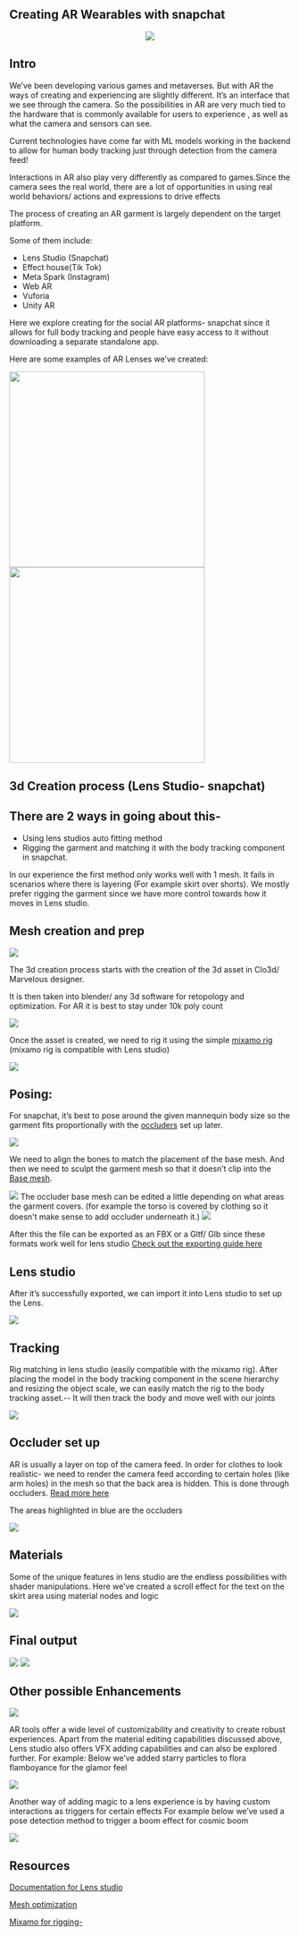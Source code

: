 ## Creating AR Wearables with snapchat

<div align="center">
  <img src="https://user-images.githubusercontent.com/122074866/236392211-9c75a90c-b8c8-4d41-9ee6-1e58ff7e57c7.gif"/>
</div>

## Intro

We’ve been developing various games and metaverses. But with AR the ways of creating and experiencing are slightly different.
It’s an interface that we see through the camera. So the possibilities in AR are very much tied to the hardware that is commonly available for users to experience , as well as what the camera and sensors can see. 


Current technologies have come far with ML models working in the backend to allow for human body tracking just through detection from the camera feed! 

Interactions in AR also play very differently as compared to games.Since the camera sees the real world, there are a lot of opportunities in using real world behaviors/ actions and expressions to drive effects


The process of creating an AR garment is largely dependent on the target platform.

Some of them include: 
  - Lens Studio (Snapchat)
  - Effect house(Tik Tok)
  - Meta Spark (Instagram)
  - Web AR
  - Vuforia
  - Unity AR

Here we explore creating for the social AR platforms- snapchat since it allows for full body tracking and people have easy access to it without downloading a separate standalone app.

Here are some examples of AR Lenses we’ve created:

<img src="https://user-images.githubusercontent.com/122074866/236392067-b02e0c00-093b-49e7-a1d1-f1f84151c3fa.gif" height=350/><img src="https://user-images.githubusercontent.com/122074866/235943537-021b382b-5995-4e16-a556-47d8c6fe9cf5.gif" height=350/>

## 3d Creation process (Lens Studio- snapchat)
## There are 2 ways in going about this-

  - Using lens studios auto fitting method
  - Rigging the garment and matching it with the body tracking component in snapchat.

In our experience the first method only works well with 1 mesh. It fails in scenarios where there is layering (For example skirt over shorts).
We mostly prefer rigging the garment since we have more control towards how it moves in Lens studio.

## Mesh creation and prep 

<img src="https://user-images.githubusercontent.com/122074866/235944907-68d3267c-8182-4588-b3f6-09cb16632deb.png"/>

The 3d creation process starts with the creation of the 3d asset in Clo3d/ Marvelous designer.

It is then taken into blender/ any 3d software for retopology and optimization. For AR it is best to stay under 10k poly count

<img src="https://user-images.githubusercontent.com/122074866/235945231-0fe4ed17-153f-4e31-a953-53c6cd51a938.png"/>

Once the asset is created, we need to rig it using the simple [mixamo rig](https://www.mixamo.com/#/) (mixamo rig is compatible with Lens studio)

<img src="https://user-images.githubusercontent.com/122074866/235945279-11d7b834-a465-4e4f-baeb-b9d43c2a35c1.gif"/>

## Posing:
For snapchat, it’s best to pose around the given mannequin body size so the garment fits proportionally with the [occluders](https://) set up later.

<img src="https://user-images.githubusercontent.com/122074866/235944977-94a7467b-bcae-485f-8e6a-810c94f8e538.png"/>

We need to align the bones to match the placement of the base mesh. And then we need to sculpt the garment mesh so that it doesn’t clip into the [Base mesh](https://).

<img src="https://user-images.githubusercontent.com/122074866/235945319-c444d8e7-173d-43b4-b4f0-25f1e6ef9985.gif"/>
The occluder base mesh can be edited a little depending on what areas the garment covers. 
(for example the torso is covered by clothing so it doesn't make sense to add occluder underneath it.)


<img src="https://user-images.githubusercontent.com/122074866/236392205-c9108438-a3e3-4b01-b7fe-77d9049930cc.png"/>


After this the file can be exported as an FBX or a Gltf/ Glb since these formats work well for lens studio
[Check out the exporting guide here](https://)

## Lens studio
After it’s successfully exported, we can import it into Lens studio to set up the Lens.

<img src="https://user-images.githubusercontent.com/122074866/236392094-6026f49d-53a3-4a7e-8af2-675af70fc2a5.png"/>

## Tracking
Rig matching in lens studio (easily compatible with the mixamo rig).
After placing the model in the body tracking component in the scene hierarchy and resizing the object scale, we can easily match the rig to the body tracking asset.-- It will then track the body and move well with our joints

<img src="https://user-images.githubusercontent.com/122074866/236392036-35e2a1ac-6fda-4a69-9567-3d2d30e08c5a.png"/>

## Occluder set up

AR is usually a layer on top of the camera feed. In order for clothes to look realistic- we need to render the camera feed according to certain holes (like arm holes) in the mesh so that the back area is hidden. This is done through occluders.
[Read more here](https://)

The areas highlighted in blue are the occluders

<img src="https://user-images.githubusercontent.com/122074866/236392181-bbfbf749-045b-40bc-849b-d7a9873cfcbd.png"/>

## Materials
Some of the unique features in lens studio are the endless possibilities with shader manipulations. 
Here we’ve created a scroll effect for the text on the skirt area using material nodes and logic

<img src="https://user-images.githubusercontent.com/122074866/236392194-db7e9793-45b9-4f0d-a88f-6d8014119228.png"/>

## Final output

<img src="https://user-images.githubusercontent.com/122074866/236392268-804dbbcd-2678-4349-a1c8-1c88403ff0eb.gif"/>
<img src="https://user-images.githubusercontent.com/122074866/236396402-89b3b566-c9f9-47e9-9982-45a184dc3ecb.gif"/>

## Other possible Enhancements

<img src="https://user-images.githubusercontent.com/122074866/236392093-2fe2d394-09b0-453e-ad41-3fe0237f5452.png"/>

AR tools offer a wide level of customizability and creativity to create robust experiences.
Apart from the material editing capabilities discussed above, Lens studio also offers VFX adding capabilities and can also be explored further.
For example: Below we’ve added starry particles to flora flamboyance for the glamor feel

<img src="https://user-images.githubusercontent.com/122074866/236392028-457267a6-35a2-40d5-98cd-ce179d365e98.gif"/>

Another way of adding magic to a lens experience is by having custom interactions as triggers for certain effects 
For example below we’ve used a pose detection method to trigger a boom effect for cosmic boom


<img src="https://user-images.githubusercontent.com/122074866/236392096-4c6b69b9-d135-4cfc-be21-7959994a9f63.gif"/>



## Resources

[Documentation for Lens studio](https://)

[Mesh optimization](https://)

[Mixamo for rigging-](https://)

